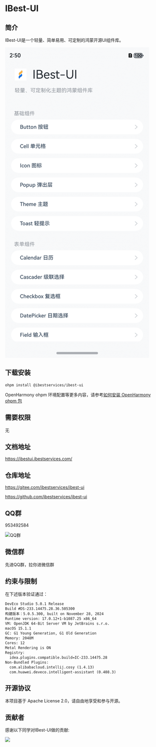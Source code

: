 # IBest-UI

## 简介

IBest-UI是一个轻量、简单易用、可定制的鸿蒙开源UI组件库。  

![IBest-UI](library/screenshot/IBest-UI.png)

## 下载安装

`ohpm install @ibestservices/ibest-ui`

OpenHarmony ohpm 环境配置等更多内容，请参考[如何安装 OpenHarmony ohpm 包](https://gitee.com/openharmony-tpc/docs/blob/master/OpenHarmony_har_usage.md)

## 需要权限
无


## 文档地址

https://ibestui.ibestservices.com/


## 仓库地址
https://gitee.com/ibestservices/ibest-ui

https://github.com/ibestservices/ibest-ui

## QQ群
953492584

![QQ群](library/screenshot/QQ群.jpg)

## 微信群
先进QQ群，拉你进微信群

## 约束与限制
在下述版本验证通过：
```text
DevEco Studio 5.0.1 Release
Build #DS-233.14475.28.36.505300
构建版本：5.0.5.300, built on November 28, 2024
Runtime version: 17.0.12+1-b1087.25 x86_64
VM: OpenJDK 64-Bit Server VM by JetBrains s.r.o.
macOS 15.1.1
GC: G1 Young Generation, G1 Old Generation
Memory: 2048M
Cores: 12
Metal Rendering is ON
Registry:
  idea.plugins.compatible.build=IC-233.14475.28
Non-Bundled Plugins:
  com.alibabacloud.intellij.cosy (1.4.13)
  com.huawei.deveco.intelligent-assistant (0.408.3)
```

## 开源协议
本项目基于 Apache License 2.0，请自由地享受和参与开源。



## 贡献者
感谢以下同学对IBest-UI做的贡献:

<a href="https://github.com/ibestservices/ibest-ui/graphs/contributors">
  <img src="https://contrib.rocks/image?repo=ibestservices/ibest-ui" />
</a>